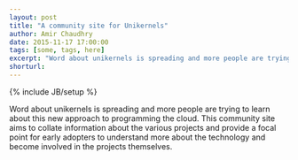 ```yaml
---
layout: post
title: "A community site for Unikernels"
author: Amir Chaudhry
date: 2015-11-17 17:00:00
tags: [some, tags, here]
excerpt: "Word about unikernels is spreading and more people are trying to learn about this new approach to programming the cloud.  This community site aims to collate information about the various projects and provide a focal point for early adopters to understand more about the technology and become involved in the projects themselves."
shorturl: 
---
```

{% include JB/setup %}

Word about unikernels is spreading and more people are trying to learn about this new approach to programming the cloud.  This community site aims to collate information about the various projects and provide a focal point for early adopters to understand more about the technology and become involved in the projects themselves.
